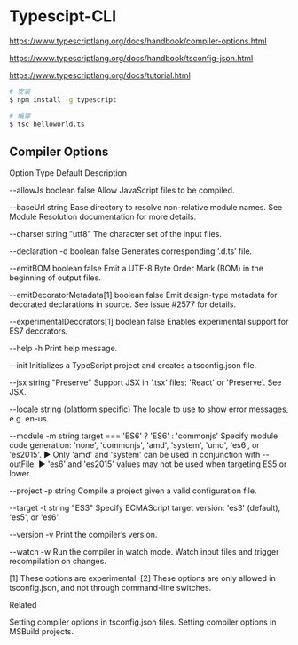 # Typescipt-CLI

https://www.typescriptlang.org/docs/handbook/compiler-options.html

https://www.typescriptlang.org/docs/handbook/tsconfig-json.html

https://www.typescriptlang.org/docs/tutorial.html


```sh
# 安装
$ npm install -g typescript

# 编译
$ tsc helloworld.ts

``` 



## Compiler Options

Option  Type  Default  Description

--allowJs
boolean false  Allow JavaScript files to be compiled.

--baseUrl
string  Base directory to resolve non-relative module names. See Module Resolution documentation for more details.

--charset
string  "utf8"  The character set of the input files.

--declaration
-d  boolean false   Generates corresponding ‘.d.ts’ file.

--emitBOM   boolean false   Emit a UTF-8 Byte Order Mark (BOM) in the beginning of output files.

--emitDecoratorMetadata[1]  boolean false   Emit design-type metadata for decorated declarations in source. See issue #2577 for details.

--experimentalDecorators[1] boolean false   Enables experimental support for ES7 decorators.

--help
-h          Print help message.

--init          Initializes a TypeScript project and creates a tsconfig.json file.


--jsx   string  "Preserve"  Support JSX in ‘.tsx’ files: 'React' or 'Preserve'. See JSX.

--locale    string  (platform specific) The locale to use to show error messages, e.g. en-us.


--module
-m  string  target === 'ES6' ? 'ES6' : 'commonjs'   Specify module code generation: 'none', 'commonjs', 'amd', 'system', 'umd', 'es6', or 'es2015'.
► Only 'amd' and 'system' can be used in conjunction with --outFile.
► 'es6' and 'es2015' values may not be used when targeting ES5 or lower.


--project 
-p  string      Compile a project given a valid configuration file.



--target
-t  string  "ES3"   Specify ECMAScript target version: 'es3' (default), 'es5', or 'es6'.


--version
-v          Print the compiler’s version.

--watch
-w          Run the compiler in watch mode. Watch input files and trigger recompilation on changes.


[1] These options are experimental.
[2] These options are only allowed in tsconfig.json, and not through command-line switches.

Related

Setting compiler options in tsconfig.json files.
Setting compiler options in MSBuild projects.


































